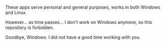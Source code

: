 These apps serve personal and general purposes, works in both Windows and Linux

However... as time passes... I don't work on Windows anymore, so this repository is forbidden.

Goodbye, Windows. I did not have a good time working with you.
